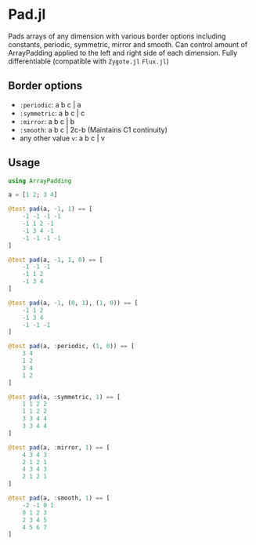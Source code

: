 # Pad.jl
 
Pads arrays of any dimension with various border options including constants, periodic, symmetric, mirror and smooth. Can control amount of ArrayPadding applied to the left and right side of each dimension. Fully differentiable (compatible with `Zygote.jl` `Flux.jl`)

## Border options
- `:periodic`: a b c | a
- `:symmetric`: a b c | c
- `:mirror`: a b c | b
- `:smooth`: a b c | 2c-b (Maintains C1 continuity)
- any other value `v`: a b c | v

## Usage
```julia
using ArrayPadding

a = [1 2; 3 4]

@test pad(a, -1, 1) == [
    -1 -1 -1 -1
    -1 1 2 -1
    -1 3 4 -1
    -1 -1 -1 -1
]

@test pad(a, -1, 1, 0) == [
    -1 -1 -1
    -1 1 2
    -1 3 4
]

@test pad(a, -1, (0, 1), (1, 0)) == [
    -1 1 2
    -1 3 4
    -1 -1 -1
]

@test pad(a, :periodic, (1, 0)) == [
    3 4
    1 2
    3 4
    1 2
]

@test pad(a, :symmetric, 1) == [
    1 1 2 2
    1 1 2 2
    3 3 4 4
    3 3 4 4
]

@test pad(a, :mirror, 1) == [
    4 3 4 3
    2 1 2 1
    4 3 4 3
    2 1 2 1
]

@test pad(a, :smooth, 1) == [
    -2 -1 0 1
    0 1 2 3
    2 3 4 5
    4 5 6 7
]
```